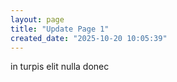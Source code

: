 ```yaml
---
layout: page
title: "Update Page 1"
created_date: "2025-10-20 10:05:39"
---
```


in turpis elit nulla donec 

